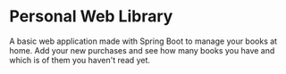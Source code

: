 # Personal Web Library
A basic web application made with Spring Boot to manage your books at home.
Add your new purchases and see how many books you have and which is of them you haven't read yet.
